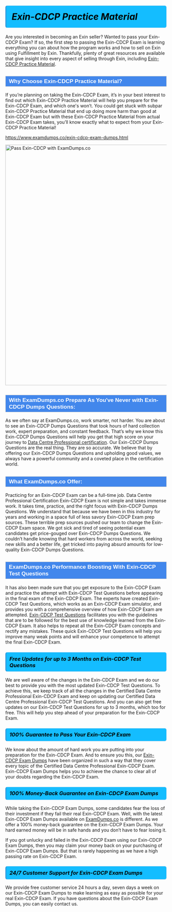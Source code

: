 <h1>                <strong><span style="display: block; color: #000000; background: #14BDFF; border: 0.5px solid #AED6F1; border-left: 3px solid #3498DB; padding: .6em; border-radius: 6px;">                     <em>Exin-CDCP <span class="exam_variation">Practice Material</span> </em>                </span></strong>            </h1>                        <p>Are you interested in becoming an Exin seller? Wanted to pass your Exin-CDCP Exam? If so, the first step to passing the Exin-CDCP Exam is             learning everything you can about how the program works and how to sell on Exin using Fulfillment by Exin. Thankfully, plenty of great resources             are available that give insight into every aspect of selling through Exin, including <a href="https://www.examdumps.co/exin-cdcp-exam-dumps.html">Exin-CDCP <span class="exam_variation">Practice Material</span></a>.</p>                        <h2 style="background: #4287ec; border: 1px solid #cccccc; padding: 5px 10px;">                <span style="color: #ffffff;">                    <span style="font-size: 11pt;">                        <span style="line-height: normal;">                            <span style="font-family: Calibri,sans-serif;">                                <strong>                                    <span style="font-size: 13.0pt;">Why Choose Exin-CDCP <span class="exam_variation">Practice Material</span>?</span>                                </strong>                            </span>                        </span>                    </span>                </span>            </h2>                        <p>If you’re planning on taking the Exin-CDCP Exam, it’s in your best interest to find out which Exin-CDCP <span class="exam_variation">Practice Material</span> will help you prepare for the Exin-CDCP Exam,             and which one's won’t. You could get stuck with subpar Exin-CDCP <span class="exam_variation">Practice Material</span> that end up doing more harm than good at Exin-CDCP Exam but with these Exin-CDCP <span class="exam_variation">Practice Material</span>             from actual Exin-CDCP Exam takes, you’ll know exactly what to expect from your Exin-CDCP <span class="exam_variation">Practice Material</span>!</p>                                    <p><a href="https://www.examdumps.co/exin-cdcp-exam-dumps.html">https://www.examdumps.co/exin-cdcp-exam-dumps.html</a></p>                        <p><a href="https://www.examdumps.co/"><img src="https://www.examdumps.co//images/banners/big-sale-20-percent-discount-offer-examdumps.jpg" class="postImage" alt="Pass Exin-CDCP with ExamDumps.co" width="750"></a></p>                                        <h2 style="background: #4287ec; border: 1px solid #cccccc; padding: 5px 10px;">                <span style="color: #ffffff;">                    <span style="font-size: 11pt;">                        <span style="line-height: normal;">                            <span style="font-family: Calibri,sans-serif;">                                <strong>                                    <span style="font-size: 13.0pt;">With ExamDumps.co Prepare As You've Never with Exin-CDCP <span class="exam_variation2">Dumps Questions</span>:</span>                                </strong>                            </span>                        </span>                    </span>                </span>            </h2>                        <p>As we often say at ExamDumps.co, work smarter, not harder. You are about to see an Exin-CDCP <span class="exam_variation2">Dumps Questions</span> that took hours of hard collection work,             expert preparation, and constant feedback. That’s why we know this Exin-CDCP <span class="exam_variation2">Dumps Questions</span> will help you get that high score on your journey to             <a href="https://www.examdumps.co/data-centre-professional-exam-dumps.html">Data Centre Professional certification</a>. Our Exin-CDCP <span class="exam_variation2">Dumps Questions</span> are the real thing. They are so accurate. We believe that by offering             our Exin-CDCP <span class="exam_variation2">Dumps Questions</span> and upholding good values, we always have a powerful community and a coveted place in the certification world.</p>                        <h2 style="background: #4287ec; border: 1px solid #cccccc; padding: 5px 10px;">                <span style="color: #ffffff;">                    <span style="font-size: 11pt;">                        <span style="line-height: normal;">                            <span style="font-family: Calibri,sans-serif;">                                <strong>                                    <span style="font-size: 13.0pt;">What ExamDumps.co Offer:</span>                                </strong>                            </span>                        </span>                    </span>                </span>            </h2>                        <p>Practicing for an Exin-CDCP Exam can be a full-time job. Data Centre Professional Certification Exin-CDCP Exam is not simple and takes immense work.             It takes time, practice, and the right focus with Exin-CDCP <span class="exam_variation2">Dumps Questions</span>. We understand that because we have been in this industry for years and working in a             space full of less savory Exin-CDCP Exam prep sources. These terrible prep sources pushed our team to change the Exin-CDCP Exam space. We got sick and             tired of seeing potential exam candidates get price-gouged over Exin-CDCP <span class="exam_variation2">Dumps Questions</span>. We couldn’t handle knowing that hard workers from across the world,             seeking new skills and a better life, get tricked into paying absurd amounts for low-quality Exin-CDCP <span class="exam_variation2">Dumps Questions</span>.</p>                        <h2 style="background: #4287ec; border: 1px solid #cccccc; padding: 5px 10px;">                <span style="color: #ffffff;">                    <span style="font-size: 11pt;">                        <span style="line-height: normal;">                            <span style="font-family: Calibri,sans-serif;">                                <strong>                                    <span style="font-size: 13.0pt;">ExamDumps.co Performance Boosting With Exin-CDCP <span class="exam_variation3">Test Questions</span></span>                                </strong>                            </span>                        </span>                    </span>                </span>            </h2>                        <p>It has also been made sure that you get exposure to the Exin-CDCP Exam and practice the attempt with Exin-CDCP <span class="exam_variation3">Test Questions</span> before appearing in             the final exam of the Exin-CDCP Exam. The experts have created Exin-CDCP <span class="exam_variation3">Test Questions</span>, which works as an Exin-CDCP Exam simulator, and provides you with             a comprehensive overview of how Exin-CDCP Exam are attempted. <a href="https://www.examdumps.co/exin-exam-dumps.html">Exin-CDCP <span class="exam_variation3">Test Questions</span></a> facilitates you with the guidelines that are to be followed             for the best use of knowledge learned from the Exin-CDCP Exam. It also helps to repeat all the Exin-CDCP Exam concepts and rectify any mistakes.             These quick Exin-CDCP <span class="exam_variation3">Test Questions</span> will help you improve many weak points and will enhance your competence to attempt the final Exin-CDCP Exam.</p>                        <h3>                <strong>                    <span style="display: block; color: #000000; background: #14BDFF; border: 0.5px solid #AED6F1; border-left: 3px solid #3498DB; padding: .6em; border-radius: 6px;">                        <em>Free Updates for up to 3 Months on Exin-CDCP <span class="exam_variation3">Test Questions</span></em>                    </span>                </strong>            </h3>                        <p>We are well aware of the changes in the Exin-CDCP Exam and we do our best to provide you with the most updated Exin-CDCP <span class="exam_variation3">Test Questions</span>.             To achieve this, we keep track of all the changes in the Certified Data Centre Professional Exin-CDCP Exam and keep on updating our             Certified Data Centre Professional Exin-CDCP <span class="exam_variation3">Test Questions</span>. And you can also get free updates on our Exin-CDCP <span class="exam_variation3">Test Questions</span> for up to 3 months,             which too for free. This will help you step ahead of your preparation for the Exin-CDCP Exam.</p>                        <h3>                <strong>                    <span style="display: block; color: #000000; background: #14BDFF; border: 0.5px solid #AED6F1; border-left: 3px solid #3498DB; padding: .6em; border-radius: 6px;">                        <em>100% Guarantee to Pass Your Exin-CDCP Exam</em>                    </span>                </strong>            </h3>                        <p>We know about the amount of hard work you are putting into your preparation for the Exin-CDCP Exam. And to ensure you this, our <a href="https://www.examdumps.co/exin-cdcp-exam-dumps.html">Exin-CDCP <span class="exam_variation4">Exam Dumps</span></a>             have been organized in such a way that they cover every topic of the Certified Data Centre Professional Exin-CDCP Exam. Exin-CDCP <span class="exam_variation4">Exam Dumps</span>             helps you to achieve the chance to clear all of your doubts regarding the Exin-CDCP Exam.</p>                        <h3>                <strong>                    <span style="display: block; color: #000000; background: #14BDFF; border: 0.5px solid #AED6F1; border-left: 3px solid #3498DB; padding: .6em; border-radius: 6px;">                        <em>100% Money-Back Guarantee on Exin-CDCP <span class="exam_variation4">Exam Dumps</span> </em>                    </span>                </strong>            </h3>                        <p>While taking the Exin-CDCP <span class="exam_variation4">Exam Dumps</span>, some candidates fear the loss of their investment if they fail their real Exin-CDCP Exam. Well, with the latest             Exin-CDCP <span class="exam_variation4">Exam Dumps</span> available on <a href="https://www.examdumps.co/data-centre-professional-exam-dumps.html">ExamDumps.co</a> is different. As we offer a 100% money-back guarantee on the Exin-CDCP <span class="exam_variation4">Exam Dumps</span>. Your hard earned money will be             in safe hands and you don’t have to fear losing it.</p>                        <p>If you got unlucky and failed in the Exin-CDCP Exam using our Exin-CDCP <span class="exam_variation4">Exam Dumps</span>, then you may claim your money back on your purchasing of Exin-CDCP <span class="exam_variation4">Exam Dumps</span>.             But that is rarely happening as we have a high passing rate on Exin-CDCP Exam.</p>                        <h3>                <strong>                    <span style="display: block; color: #000000; background: #14BDFF; border: 0.5px solid #AED6F1; border-left: 3px solid #3498DB; padding: .6em; border-radius: 6px;">                        <em>24/7 Customer Support for Exin-CDCP <span class="exam_variation4">Exam Dumps</span></em>                    </span>                </strong>            </h3>                        <p>We provide free customer service 24 hours a day, seven days a week on our Exin-CDCP <span class="exam_variation4">Exam Dumps</span> to make learning as easy as possible for your             real Exin-CDCP Exam. If you have questions about the Exin-CDCP <span class="exam_variation4">Exam Dumps</span>, you can easily contact us.</p>                    
